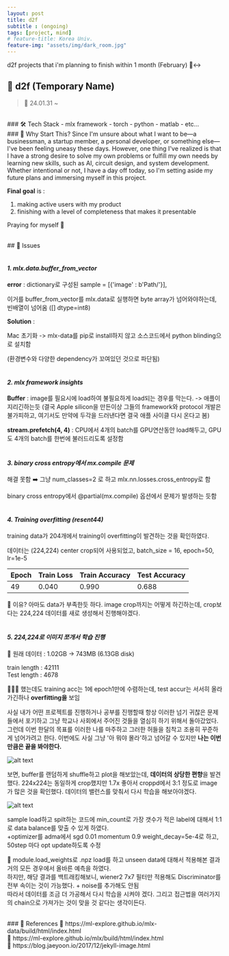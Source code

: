 ```yaml
---
layout: post
title: d2f
subtitle : (ongoing)
tags: [project, mind]
# feature-title: Korea Univ.
feature-img: "assets/img/dark_room.jpg"
---
```


d2f projects that i'm planning to finish within 1 month (February) 🙂‍↔️

## 🚀 d2f (Temporary Name)
> 📆 24.01.31 ~ 

<br>
### 🛠 Tech Stack
- mlx framework
- torch
- python
- matlab
- etc...

<br>
### 🎯 Why Start This?
Since I'm unsure about what I want to be—a businessman, a startup member, a personal developer, or something else—I've been feeling uneasy these days. However, one thing I've realized is that I have a strong desire to solve my own problems or fulfill my own needs by learning new skills, such as AI, circuit design, and system development. Whether intentional or not, I have a day off today, so I'm setting aside my future plans and immersing myself in this project.

**Final goal** is : 
1. making active users with my product
2. finishing with a level of completeness that makes it presentable

Praying for myself 🧯

<br>
## 📝 Issues

#### <br>*1. mlx.data.buffer_from_vector*
**error** : dictionary로 구성된 sample = [{'image' : b'Path/'}], 

이거를 buffer_from_vector를 mlx.data로 실행하면 byte array가 넘어와야하는데, 빈배열이 넘어옴 ([] dtype=int8)

**Solution** : 

Mac 초기화 -> mlx-data를 pip로 install하지 않고 소스코드에서 python blinding으로 설치함

(환경변수와 다양한 dependency가 꼬여있던 것으로 파단됨)

#### <br>*2. mlx framework insights*
**Buffer** : image를 필요시에 load하여 불필요하게 load되는 경우를 막는다. -> 애플이 지리긴하는듯 (결국 Apple silicon을 만든이상 그들의 framework와 protocol 개발은 불가피하고, 여기서도 만약에 두각을 드러낸다면 결국 애플 사이클 다시 온다고 봄)


**stream.prefetch(4, 4)** : CPU에서 4개의 batch를 GPU연산동안 load해두고, GPU도 4개의 batch를 한번에 불러드리도록 설정함

#### <br>*3. binary cross entropy에서 mx.compile 문제*

해결 못함 ➡️ 그냥 num_classes=2 로 하고 mlx.nn.losses.cross_entropy로 함

binary cross entropy에서 @partial(mx.compile) 옵션에서 문제가 발생하는 듯함

#### <br> *4. Training overfitting (resent44)*

training data가 204개에서 training이 overfitting이 발견하는 것을 확인하였다.

데이터는 (224,224) center crop되어 사용되었고, batch_size = 16, epoch=50, lr=1e-5

| Epoch | Train Loss | Train Accuracy | Test Accuracy |
|-------|-----------|---------------|--------------|
| 49    | 0.040     | 0.990         | 0.688        |

📙 이유? 아마도 data가 부족한듯 하다. image crop까지는 어떻게 하긴하는데, crop보다는 224,224 데이터를 새로 생성해서 진행해야겠다.

#### <br> *5. 224,224로 이미지 쪼개서 학습 진행*

💾 원래 데이터 : 1.02GB -> 743MB (6.13GB disk)

train length : 42111  
Test length : 4678 

🙋🏾‍♂️ 했는데도 training acc는 1에 epoch1만에 수렴하는데, test accur는 서서히 올라가긴하나 **overfitting을** 보임

사실 내가 어떤 프로젝트를 진행하거나 공부를 진행할때 항상 이러한 넘기 귀찮은 문제들에서 포기하고 그냥 학교나 사회에서 주어진 것들을 열심히 하기 위해서 돌아갔었다.
그런데 이번 한달의 목표를 이러한 나를 마주하고 그러한 허들을 침착고 조용히 꾸준하게 넘어가려고 한다.
이번에도 사실 그냥 '아 뭐야 몰라'하고 넘어갈 수 있지만 **나는 이번만큼은 끝을 봐야한다.**

![alt text]({{site.url}}/assets/img/unbalanced_dataset.png)

보면, buffer를 랜덤하게 shuffle하고 plot을 해보았는데, **데이터의 상당한 편향**을 발견했다. 224x224는 동일하게 crop했지만 1.7x 좋아서 croppd에서 3:1 정도로 image가 많은 것을 확인했다. 데이터의 밸런스를 맞춰서 다시 학습을 해보아야겠다.

![alt text]({{site.url}}/assets/img/balanced_dataset.png)

sample load하고 spilt하는 코드에 min_count로 가장 갯수가 적은 label에 대해서 1:1로 data balance를 맞출 수 있게 하였다.<br>
+optimizer를 adma에서 sgd 0.01 momentum 0.9 weight_decay=5e-4로 하고, 50step 마다 opt update하도록 수정 

📖 module.load_weights로 .npz load를 하고 unseen data에 대해서 적용해본 결과 거의 모든 경우에서 올바른 예측을 하였다.<br>
하지만, 해당 결과를 백트래킹해보니, wiener2 7x7 필터만 적용해도 Discriminator를 전부 속이는 것이 가능했다. + noise를 추가해도 안됨<br>
따라서 데이터를 조금 더 가공해서 다시 학습을 시켜야 겠다. 그리고 접근법을 여러가지의 chain으로 가져가는 것이 맞을 것 같다는 생각이든다.

<br>
### 📌 References
🧷 https://ml-explore.github.io/mlx-data/build/html/index.html<br>
🧷 https://ml-explore.github.io/mlx/build/html/index.html<br>
🧷 https://blog.jaeyoon.io/2017/12/jekyll-image.html<br>

<!-- --- -->
<!-- 
#### Contact
📞 **Phone** : +82 10-6654-9551 <br>
📧 **Email** : [kdhluck@naver.com](mailto:kdhluck@naver.com) -->